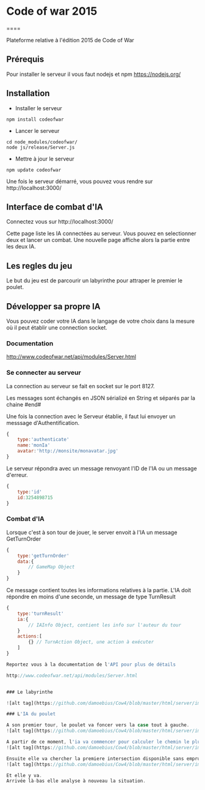 # Code of war 2015
====

Plateforme relative à l'édition 2015 de Code of War

## Prérequis
Pour installer le serveur il vous faut nodejs et npm
https://nodejs.org/


## Installation

* Installer le serveur

```shell
npm install codeofwar
```

* Lancer le serveur

```shell
cd node_modules/codeofwar/
node js/release/Server.js 
```

* Mettre à jour le serveur

```shell
npm update codeofwar
```

Une fois le serveur démarré, vous pouvez vous rendre sur http://localhost:3000/

## Interface de combat d'IA

Connectez vous sur http://localhost:3000/

Cette page liste les IA connectées au serveur. Vous pouvez en selectionner deux et lancer un combat.
Une nouvelle page affiche alors la partie entre les deux IA.


## Les regles du jeu

Le but du jeu est de parcourir un labyrinthe pour attraper le premier le poulet.


## Développer sa propre IA

Vous pouvez coder votre IA dans le langage de votre choix dans la mesure où il peut établir une connection socket.

### Documentation
http://www.codeofwar.net/api/modules/Server.html

### Se connecter au serveur
La connection au serveur se fait en socket sur le port 8127.

Les messages sont échangés en JSON sérializé en String et séparés par la chaine #end#

Une fois la connection avec le Serveur établie, il faut lui envoyer un messsage d'Authentification.

```javascript
{
    type:'authenticate'
    name:'monIa'
    avatar:'http://monsite/monavatar.jpg'
}
```

Le serveur répondra avec un message renvoyant l'ID de l'IA ou un message d'erreur.


```javascript
{
    type:'id'
    id:3254898715
}
```

### Combat d'IA

Lorsque c'est à son tour de jouer, le server envoit à l'IA un message GetTurnOrder

```javascript
{
    type:'getTurnOrder'
    data:{
        // GameMap Object
    }
}
```

Ce message contient toutes les informations relatives à la partie.
L'IA doit répondre en moins d'une seconde, un message de type TurnResult

```javascript
{
    type:'turnResult'
    ia:{
        // IAInfo Object, contient les info sur l'auteur du tour
    }
    actions:[
        {} // TurnAction Object, une action à exécuter
    ]
}

Reportez vous à la documentation de l'API pour plus de détails

http://www.codeofwar.net/api/modules/Server.html


### Le labyrinthe

![alt tag](https://github.com/damoebius/Cow4/blob/master/html/server/images/map.png)

### L'IA du poulet

A son premier tour, le poulet va foncer vers la case tout à gauche.
![alt tag](https://github.com/damoebius/Cow4/blob/master/html/server/images/firstMove.png)

A partir de ce moment, l'ia va commencer pour calculer le chemin le plus rapide pour atteindre ses deux adversaires
![alt tag](https://github.com/damoebius/Cow4/blob/master/html/server/images/findIa.png)

Ensuite elle va chercher la premiere intersection disponible sans emprunter une route vers une IA.
![alt tag](https://github.com/damoebius/Cow4/blob/master/html/server/images/findIntersection.png)

Et elle y va.
Arrivée là-bas elle analyse à nouveau la situation.




